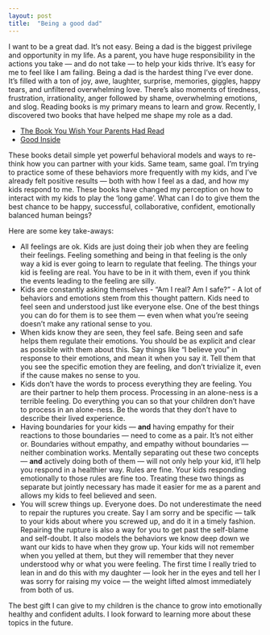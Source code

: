 ```yaml
---
layout: post
title:  "Being a good dad"
---
```


I want to be a great dad. It’s not easy. Being a dad is the biggest privilege and opportunity in my life. As a parent, you have huge responsibility in the actions you take —  and do not take — to help your kids thrive. It’s easy for me to feel like I am failing. Being a dad is the hardest thing I’ve ever done. It’s filled with a ton of joy, awe, laughter, surprise, memories, giggles, happy tears, and unfiltered overwhelming love. There’s also moments of tiredness, frustration, irrationality, anger followed by shame, overwhelming emotions, and slog.  Reading books is my primary means to learn and grow. Recently, I discovered two books that have helped me shape my role as a dad.

- [The Book You Wish Your Parents Had Read](https://www.goodreads.com/book/show/42348818-the-book-you-wish-your-parents-had-read)
- [Good Inside](https://www.goodreads.com/book/show/59627738-good-inside)

These books detail simple yet powerful behavioral models and ways to re-think how you can partner with your kids. Same team, same goal. I’m trying to practice some of these behaviors more frequently with my kids, and I’ve already felt positive results — both with how I feel as a dad, and how my kids respond to me. These books have changed my perception on how to interact with my kids to play the ‘long game’.  What can I do to give them the best chance to be happy, successful, collaborative, confident, emotionally balanced human beings?

Here are some key take-aways:

- All feelings are ok. Kids are just doing their job when they are feeling their feelings. Feeling something and being in that feeling is the only way a kid is ever going to learn to regulate that feeling. The things your kid is feeling are real. You have to be in it with them, even if you think the events leading to the feeling are silly.
- Kids are constantly asking themselves - “Am I real? Am I safe?” - A lot of behaviors and emotions stem from this thought pattern. Kids need to feel seen and understood just like everyone else. One of the best things you can do for them is to see them — even when what you’re seeing doesn’t make any rational sense to you.
- When kids know they are seen, they feel safe. Being seen and safe helps them regulate their emotions. You should be as explicit and clear as possible with them about this. Say things like “I believe you” in response to their emotions, and mean it when you say it. Tell them that you see the specific emotion they are feeling, and don’t trivialize it, even if the cause makes no sense to you.
- Kids don’t have the words to process everything they are feeling. You are their partner to help them process. Processing in an alone-ness is a terrible feeling. Do everything you can so that your children don’t have to process in an alone-ness. Be the words that they don’t have to describe their lived experience.
- Having boundaries for your kids — **and** having empathy for their reactions to those boundaries — need to come as a pair. It’s not either or. Boundaries without empathy, and empathy without boundaries — neither combination works. Mentally separating out these two concepts — **and** actively doing both of them —  will not only help your kid, it’ll help you respond in a healthier way. Rules are fine. Your kids responding emotionally to those rules are fine too. Treating these two things as separate but jointly necessary has made it easier for me as a parent and allows my kids to feel believed and seen.
- You will screw things up. Everyone does. Do not underestimate the need to repair the ruptures you create. Say I am sorry and be specific — talk to your kids about where you screwed up, and do it in a timely fashion. Repairing the rupture is also a way for you to get past the self-blame and self-doubt. It also models the behaviors we know deep down we want our kids to have when they grow up. Your kids will not remember when you yelled at them, but they will remember that they never understood why or what you were feeling. The first time I really tried to lean in and do this with my daughter — look her in the eyes and tell her I was sorry for raising my voice — the weight lifted almost immediately from both of us.

The best gift I can give to my children is the chance to grow into emotionally healthy and confident adults. I look forward to learning more about these topics in the future.
